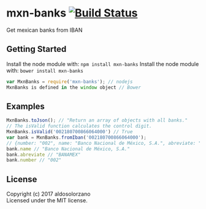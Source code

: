 # mxn-banks [![Build Status](https://secure.travis-ci.org/aldo/mxn-banks.png?branch=master)](http://travis-ci.org/aldo/mxn-banks)

Get mexican banks from IBAN

## Getting Started
Install the node module with: `npm install mxn-banks`
Install the node module with: `bower install mxn-banks`

```javascript
var MxnBanks = require('mxn-banks'); // nodejs
MxnBanks is defined in the window object // Bower
```
## Examples
```javascript
MxnBanks.toJson(); // "Return an array of objects with all banks."
// The isValid function calculates the control digit. 
MxnBanks.isValid('002180700866064000') // True
var bank = MxnBanks.fromIban('002180700866064000'); 
// {number: "002", name: "Banco Nacional de México, S.A.", abreviate: "BANAMEX"}
bank.name // "Banco Nacional de México, S.A."
bank.abreviate // "BANAMEX"
bank.number // "002"
```

## License
Copyright (c) 2017 aldosolorzano  
Licensed under the MIT license.
